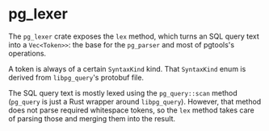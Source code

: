 # pg_lexer

The `pg_lexer` crate exposes the `lex` method, which turns an SQL query text into a `Vec<Token>>`: the base for the `pg_parser` and most of pgtools's operations.

A token is always of a certain `SyntaxKind` kind. That `SyntaxKind` enum is derived from `libpg_query`'s protobuf file.

The SQL query text is mostly lexed using the `pg_query::scan` method (`pg_query` is just a Rust wrapper around `libpg_query`).
However, that method does not parse required whitespace tokens, so the `lex` method takes care of parsing those and merging them into the result.
